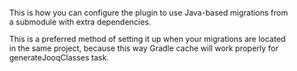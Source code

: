 This is how you can configure the plugin to use Java-based migrations from a submodule with extra dependencies.

This is a preferred method of setting it up when your migrations are located in the same project, because this way
Gradle cache will work properly for generateJooqClasses task.
